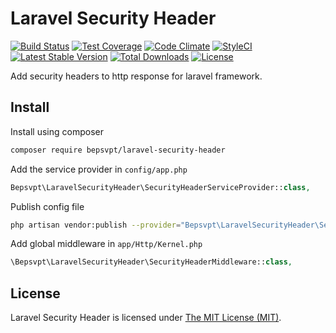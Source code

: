 # Laravel Security Header

[![Build Status](https://travis-ci.org/BePsvPT/laravel-security-header.svg?branch=master)](https://travis-ci.org/BePsvPT/laravel-security-header)
[![Test Coverage](https://codeclimate.com/github/BePsvPT/laravel-security-header/badges/coverage.svg)](https://codeclimate.com/github/BePsvPT/laravel-security-header/coverage)
[![Code Climate](https://codeclimate.com/github/BePsvPT/laravel-security-header/badges/gpa.svg)](https://codeclimate.com/github/BePsvPT/laravel-security-header)
[![StyleCI](https://styleci.io/repos/47176049/shield)](https://styleci.io/repos/47176049)
[![Latest Stable Version](https://poser.pugx.org/bepsvpt/laravel-security-header/v/stable?format=flat-square)](https://packagist.org/packages/bepsvpt/laravel-security-header)
[![Total Downloads](https://poser.pugx.org/bepsvpt/laravel-security-header/downloads?format=flat-square)](https://packagist.org/packages/bepsvpt/laravel-security-header)
[![License](https://poser.pugx.org/bepsvpt/laravel-security-header/license?format=flat-square)](https://packagist.org/packages/bepsvpt/laravel-security-header)

Add security headers to http response for laravel framework.

## Install

Install using composer

```sh
composer require bepsvpt/laravel-security-header
```

Add the service provider in `config/app.php`

```php
Bepsvpt\LaravelSecurityHeader\SecurityHeaderServiceProvider::class,
```

Publish config file

```sh
php artisan vendor:publish --provider="Bepsvpt\LaravelSecurityHeader\SecurityHeaderServiceProvider"
```

Add global middleware in `app/Http/Kernel.php`

```php
\Bepsvpt\LaravelSecurityHeader\SecurityHeaderMiddleware::class,
```

## License

Laravel Security Header is licensed under [The MIT License (MIT)](LICENSE).
